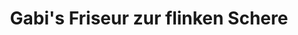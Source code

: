 ---
title: "Gabi's Friseur zur flinken Schere"
url: /wien/gabis-friseur-zur-flinken-schere/
shop: Friseur
---